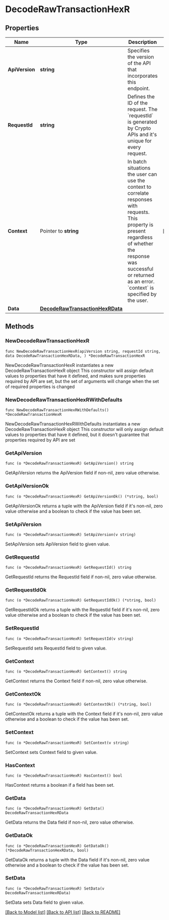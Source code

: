 # DecodeRawTransactionHexR

## Properties

Name | Type | Description | Notes
------------ | ------------- | ------------- | -------------
**ApiVersion** | **string** | Specifies the version of the API that incorporates this endpoint. | 
**RequestId** | **string** | Defines the ID of the request. The &#x60;requestId&#x60; is generated by Crypto APIs and it&#39;s unique for every request. | 
**Context** | Pointer to **string** | In batch situations the user can use the context to correlate responses with requests. This property is present regardless of whether the response was successful or returned as an error. &#x60;context&#x60; is specified by the user. | [optional] 
**Data** | [**DecodeRawTransactionHexRData**](DecodeRawTransactionHexRData.md) |  | 

## Methods

### NewDecodeRawTransactionHexR

`func NewDecodeRawTransactionHexR(apiVersion string, requestId string, data DecodeRawTransactionHexRData, ) *DecodeRawTransactionHexR`

NewDecodeRawTransactionHexR instantiates a new DecodeRawTransactionHexR object
This constructor will assign default values to properties that have it defined,
and makes sure properties required by API are set, but the set of arguments
will change when the set of required properties is changed

### NewDecodeRawTransactionHexRWithDefaults

`func NewDecodeRawTransactionHexRWithDefaults() *DecodeRawTransactionHexR`

NewDecodeRawTransactionHexRWithDefaults instantiates a new DecodeRawTransactionHexR object
This constructor will only assign default values to properties that have it defined,
but it doesn't guarantee that properties required by API are set

### GetApiVersion

`func (o *DecodeRawTransactionHexR) GetApiVersion() string`

GetApiVersion returns the ApiVersion field if non-nil, zero value otherwise.

### GetApiVersionOk

`func (o *DecodeRawTransactionHexR) GetApiVersionOk() (*string, bool)`

GetApiVersionOk returns a tuple with the ApiVersion field if it's non-nil, zero value otherwise
and a boolean to check if the value has been set.

### SetApiVersion

`func (o *DecodeRawTransactionHexR) SetApiVersion(v string)`

SetApiVersion sets ApiVersion field to given value.


### GetRequestId

`func (o *DecodeRawTransactionHexR) GetRequestId() string`

GetRequestId returns the RequestId field if non-nil, zero value otherwise.

### GetRequestIdOk

`func (o *DecodeRawTransactionHexR) GetRequestIdOk() (*string, bool)`

GetRequestIdOk returns a tuple with the RequestId field if it's non-nil, zero value otherwise
and a boolean to check if the value has been set.

### SetRequestId

`func (o *DecodeRawTransactionHexR) SetRequestId(v string)`

SetRequestId sets RequestId field to given value.


### GetContext

`func (o *DecodeRawTransactionHexR) GetContext() string`

GetContext returns the Context field if non-nil, zero value otherwise.

### GetContextOk

`func (o *DecodeRawTransactionHexR) GetContextOk() (*string, bool)`

GetContextOk returns a tuple with the Context field if it's non-nil, zero value otherwise
and a boolean to check if the value has been set.

### SetContext

`func (o *DecodeRawTransactionHexR) SetContext(v string)`

SetContext sets Context field to given value.

### HasContext

`func (o *DecodeRawTransactionHexR) HasContext() bool`

HasContext returns a boolean if a field has been set.

### GetData

`func (o *DecodeRawTransactionHexR) GetData() DecodeRawTransactionHexRData`

GetData returns the Data field if non-nil, zero value otherwise.

### GetDataOk

`func (o *DecodeRawTransactionHexR) GetDataOk() (*DecodeRawTransactionHexRData, bool)`

GetDataOk returns a tuple with the Data field if it's non-nil, zero value otherwise
and a boolean to check if the value has been set.

### SetData

`func (o *DecodeRawTransactionHexR) SetData(v DecodeRawTransactionHexRData)`

SetData sets Data field to given value.



[[Back to Model list]](../README.md#documentation-for-models) [[Back to API list]](../README.md#documentation-for-api-endpoints) [[Back to README]](../README.md)


